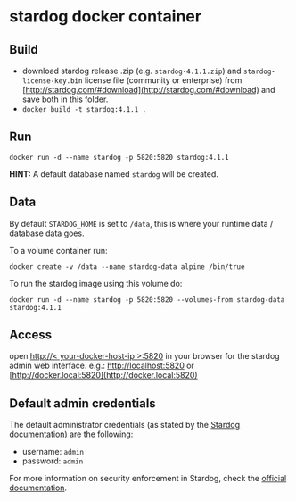# stardog docker container


## Build 

- download stardog release .zip (e.g. `stardog-4.1.1.zip`) and `stardog-license-key.bin` license file (community or enterprise) from [http://stardog.com/#download](http://stardog.com/#download) and save both in this folder.
- `docker build -t stardog:4.1.1 .`


## Run

```shell
docker run -d --name stardog -p 5820:5820 stardog:4.1.1
```

**HINT:** A default database named `stardog` will be created.

## Data

By default `STARDOG_HOME` is set to `/data`, this is where your runtime data / database data goes.

To a volume container run:

```shell
docker create -v /data --name stardog-data alpine /bin/true
```

To run the stardog image using this volume do:

```shell
docker run -d --name stardog -p 5820:5820 --volumes-from stardog-data stardog:4.1.1
```


## Access

open [http://< your-docker-host-ip >:5820](http://<your-docker-host-ip>:5820) in your browser for the stardog admin web interface. 
e.g.: [http://localhost:5820](http://localhost:5820) or [http://docker.local:5820](http://docker.local:5820)


## Default admin credentials

The default administrator credentials (as stated by the [Stardog documentation](http://docs.stardog.com/#_insecurity)) are the following:

- username: `admin`
- password: `admin`

For more information on security enforcement in Stardog, check the [official documentation](http://docs.stardog.com/#_security).
